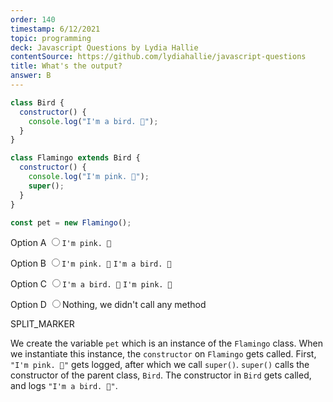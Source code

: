 ```yaml
---
order: 140
timestamp: 6/12/2021
topic: programming
deck: Javascript Questions by Lydia Hallie
contentSource: https://github.com/lydiahallie/javascript-questions
title: What's the output?
answer: B
---
```


  

```javascript
class Bird {
  constructor() {
    console.log("I'm a bird. 🦢");
  }
}

class Flamingo extends Bird {
  constructor() {
    console.log("I'm pink. 🌸");
    super();
  }
}

const pet = new Flamingo();
```


<label for="option-A">Option A</label>
<input type="radio" name="answer-option" id="option-A" value="A">`I'm pink. 🌸`</input>
    

<label for="option-B">Option B</label>
<input type="radio" name="answer-option" id="option-B" value="B">`I'm pink. 🌸` `I'm a bird. 🦢`</input>
    

<label for="option-C">Option C</label>
<input type="radio" name="answer-option" id="option-C" value="C">`I'm a bird. 🦢` `I'm pink. 🌸`</input>
    

<label for="option-D">Option D</label>
<input type="radio" name="answer-option" id="option-D" value="D">Nothing, we didn't call any method</input>
    




SPLIT_MARKER

We create the variable `pet` which is an instance of the `Flamingo` class. When we instantiate this instance, the `constructor` on `Flamingo` gets called. First, `"I'm pink. 🌸"` gets logged, after which we call `super()`. `super()` calls the constructor of the parent class, `Bird`. The constructor in `Bird` gets called, and logs `"I'm a bird. 🦢"`.



